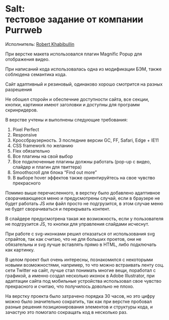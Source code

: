 <h1><strong>Salt: </strong> <br>тестовое задание от компании Purrweb</h1>

<p>Исполнитель: <a href="https://vk.com/id186214781" target="_blank">Robert Khabibullin</a></p>

<p>При верстке макета использовался плагин Magnific Popup для отображения видео.</p>

<p>При написаний кода использовалась одна из модификации БЭМ, также соблюдена семантика кода.</p>

<p>Сайт адаптивный и резиновый, одинаково хорошо смотрится на разных разрешения</p>

<p>Не обошел сторойн и обеспечние доступности сайта, все секции, кнопки, картинки имеют заголовки и доступны для программ скринридеров.</p>

<p>В верстве учтены и выполнены следующие требования: </p>

<ol>
	<li>Pixel Perfect</li>
	<li>Responsive</li>
	<li>Кроссбраузерность. 3 последние версии GC, FF, Safari, Edge + IE11</li>
	<li>CSS framework по желанию</li>
	<li>Flex обязательно</li>
	<li>Все плагины на свой выбор</li>
	<li>Все подключенные плагины должны работать (pop-up с видео, слайдер и плагин для твиттера)</li>
	<li>Smoothscroll для блока “Find out more”</li>
	<li>В выборе hover эффектов также ориентируйтесь на свое чувство прекрасного</li>
</ol>

<p>Помимо выше перечисленного, в верстку было добавлено адаптивное сворачивающееся меню и предусмотрены случай, если в браузере не будет работать JS или файл просто не подгрузится, в этом случае меню не будет сворачиваться и перекрывать контент.</p>

<p>В слайдере предусмотрена такая же возможность, если у пользователя не подгрузится JS, то кнопки для управления слайдами исчеснут.</p>

<p>При работе с svg-иконками решил отказаться от использования svg спрайтов, так как считаю, что не для больших проетов, они не обязательны и svg лучше вставлять прямо в HTML, либо подключать как картинку.</p>

<p>В целом проект был очень интересны, познакомился с некоторыми новыми возможностями, например, то что можно встраивать ленту соц. сети Twitter на сайт, лучше стал понимать многие вещи, поработал с графикой, а именно создал несколько иконок в Adobe Illustrator, при адаптации сайта под мобильные устройства использовал свое чувство прекрасного и считаю, что получилось довольно не плохо.</p>

<p>На верстку проекта было затрачено порядка 30 часов, но это цифру можно было значительно сократить, так как при верстке пробовал разные решения позиционирования элементов и структуры кода, и зачастую это помогало сокращать код в несколько раз.</p>
